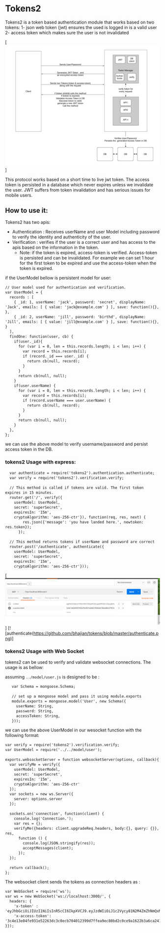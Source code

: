 # Tokens2
Tokens2 is a token based authentication module that works based on two tokens:
    1- json web token (jwt) ensures the used is logged in is a valid user
    2- access token which makes sure the user is not invalidated

[![Protocol Logo](https://github.com/bhajian/tokens/blob/master/protocol.png)]



This protocol works based on a short time to live jwt token.
The access token is persisted in a database which never expires unless we invalidate the user.
JWT suffers from token invalidation and has serious issues for mobile users.

## How to use it:
Tokens2 has two apis:
  - Authentication : Receives userName and user Model including password to verify the identity and authenticity of the user.
  - Verification : verifies if the user is a correct user and has access to the apis based on the information in the token.
    * Note: if the token is expired, access-token is verified. Access-token is persisted and can be invalidated.
    For example we can set 1 hour for the first token to be expired and use the access-token when the token is expired.


if the UserModel bellow is persistent model for user:

```
// User model used for authentication and verification.
var UserModel = {
  records : [
    { _id: 1, userName: 'jack', password: 'secret', displayName: 'Jack', emails: [ { value: 'jack@example.com' } ], save: function(){}, },
    { _id: 2, userName: 'jill', password: 'birthd', displayName: 'Jill', emails: [ { value: 'jill@example.com' } ], save: function(){}, }
  ],
  findOne: function(user, cb) {
    if(user._id){
      for (var i = 0, len = this.records.length; i < len; i++) {
        var record = this.records[i];
        if (record._id === user._id) {
          return cb(null, record);
        }
      }
      return cb(null, null);
    }
    if(user.userName) {
      for (var i = 0, len = this.records.length; i < len; i++) {
        var record = this.records[i];
        if (record.userName === user.userName) {
          return cb(null, record);
        }
      }
      return cb(null, null);
    }
  },
};
```

we can use the above model to verify username/password and persist access token in the DB.

### tokens2 Usage with express:

```
  var authenticate = require('tokens2').authentication.authenticate;
  var verify = require('tokens2').verification.verify;

  // This method is called if tokens are valid. The first token expires in 15 minutes.
  router.get('/', verify({
    userModel: UserModel,
    secret: 'superSecret',
    expiresIn: '15m',
    cryptoAlgorithm: 'aes-256-ctr'}), function(req, res, next) {
        res.json({'message': 'you have landed here.', newtoken: res.token});
      });

  // This method returns tokens if userName and password are correct
  router.post('/authenticate', authenticate({
    userModel: UserModel,
    secret: 'superSecret',
    expiresIn: '15m',
    cryptoAlgorithm: 'aes-256-ctr'}));
```
[![rest call](https://github.com/bhajian/tokens/blob/master/rest-call.png)]
[![authenticate(https://github.com/bhajian/tokens/blob/master/authenticate.png)]


### tokens2 Usage with Web Socket

tokens2 can be used to verify and validate websocket connections. The usage is as bellow:

assuming ```../model/user.js``` is designed to be :
```var mongoose = require('mongoose');
   var Schema = mongoose.Schema;

   // set up a mongoose model and pass it using module.exports
   module.exports = mongoose.model('User', new Schema({
     userName: String,
     password: String,
     accessToken: String,
   }));
   ```

we can use the above UserModel in our wesocket function with the following format:

```
var verify = require('tokens2').verification.verify;
var UserModel = require('../../model/user');

exports.websocketServer = function websocketServer(options, callback){
  var verifyMe = verify({
    userModel: UserModel,
    secret: 'superSecret',
    expiresIn: '15m',
    cryptoAlgorithm: 'aes-256-ctr'
  });
  var sockets = new ws.Server({
    server: options.server
  });

  sockets.on('connection', function(client) {
    console.log('Connection.');
    var res = {};
    verifyMe({headers: client.upgradeReq.headers, body:{}, query: {}}, res,
      function () {
        console.log(JSON.stringify(res));
        acceptMessages(client);
      });
  });

  return callback();
};
```
The websocket client sends the tokens as connection headers as :

```
var WebSocket = require('ws');
var ws = new WebSocket('ws://localhost:3000/', {
  headers: {
    'x-token' : 'eyJhbGciOiJIUzI1NiIsInR5cCI6IkpXVCJ9.eyJzdWIiOiJ1c2Vycy81N2M4ZmZhNmQxMzNhMjU0NDdkODg4M2MiLCJpYXQiOjE0NzM0NDk0MTYsImV4cCI6MTQ3MzQ1MDMxNn0.YEWSG_yvXsgzLnv2Asmk6SO10SHAwl6odBYCMBHQR1cA',
    'x-access-token': '3c4e13e04fe931e52263dc3c0ecb704012399d7ffea9ec80bd2c0ce9a1622b3a6ca241f874acdf386bf3693a7c0ecafb2b9ec87b4ab72285d39f2866711d4245b7732f0832936d6066e8af04f6eafae6cc8a',
}});
```
[npm-image]: https://github.com/bhajian/tokens/blob/master/protocol.png
